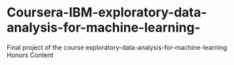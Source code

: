 # Coursera-IBM-exploratory-data-analysis-for-machine-learning-

Final project of the course exploratory-data-analysis-for-machine-learning Honors Content
